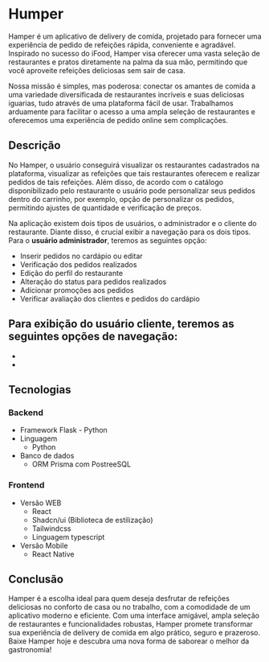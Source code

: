 # Humper
Hamper é um aplicativo de delivery de comida, projetado para fornecer uma experiência de pedido de refeições rápida, conveniente e agradável. Inspirado no sucesso do iFood, Hamper visa oferecer uma vasta seleção de restaurantes e pratos diretamente na palma da sua mão, permitindo que você aproveite refeições deliciosas sem sair de casa.

Nossa missão é simples, mas poderosa: conectar os amantes de comida a uma variedade diversificada de restaurantes incríveis e suas deliciosas iguarias, tudo através de uma plataforma fácil de usar. Trabalhamos arduamente para facilitar o acesso a uma ampla seleção de restaurantes e oferecemos uma experiência de pedido online sem complicações.

## Descrição

No Hamper, o usuário conseguirá visualizar os restaurantes cadastrados na plataforma, visualizar as refeições que tais restaurantes oferecem e realizar pedidos de tais refeições. Além disso, de acordo com o catálogo disponibilizado pelo restaurante  o usuário pode personalizar seus pedidos dentro do carrinho, por exemplo, opção de personalizar os pedidos, permitindo ajustes de quantidade e verificação de preços.

Na aplicação existem dois tipos de usuários, o administrador e o cliente do restaurante. Diante disso, é crucial exibir a navegação para os dois tipos. Para o **usuário administrador**, teremos as seguintes opção: 

- Inserir pedidos no cardápio ou editar
- Verificação dos pedidos realizados
- Edição do perfil do restaurante
- Alteração do status para pedidos realizados
- Adicionar promoções aos pedidos
- Verificar avaliação dos clientes e pedidos do cardápio

Para exibição do usuário cliente, teremos as seguintes opções de navegação: 
- 
-
-

## Tecnologias

### Backend

- Framework Flask - Python
- Linguagem
    - Python
- Banco de dados
    - ORM Prisma com PostreeSQL

### Frontend

- Versão WEB
    - React
    - Shadcn/ui (Biblioteca de estilização)
    - Tailwindcss
    - Linguagem typescript
- Versão Mobile
    - React Native

## Conclusão

Hamper é a escolha ideal para quem deseja desfrutar de refeições deliciosas no conforto de casa ou no trabalho, com a comodidade de um aplicativo moderno e eficiente. Com uma interface amigável, ampla seleção de restaurantes e funcionalidades robustas, Hamper promete transformar sua experiência de delivery de comida em algo prático, seguro e prazeroso. Baixe Hamper hoje e descubra uma nova forma de saborear o melhor da gastronomia!
